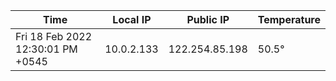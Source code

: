 | Time     | Local IP | Public IP | Temperature |
| ----------- | ----------- | ----------- | ----------- |
| Fri 18 Feb 2022 12:30:01 PM +0545      | 10.0.2.133     | 122.254.85.198  | 50.5° |
